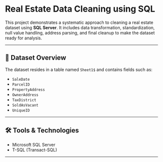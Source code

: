 #  Real Estate Data Cleaning using SQL

This project demonstrates a systematic approach to cleaning a real estate dataset using **SQL Server**. It includes data transformation, standardization, null value handling, address parsing, and final cleanup to make the dataset ready for analysis.

---

## 📂 Dataset Overview

The dataset resides in a table named `Sheet1$` and contains fields such as:

- `SaleDate`
- `ParcelID`
- `PropertyAddress`
- `OwnerAddress`
- `TaxDistrict`
- `SoldAsVacant`
- `UniqueID`

---

## 🛠️ Tools & Technologies

- Microsoft SQL Server
- T-SQL (Transact-SQL)

---

